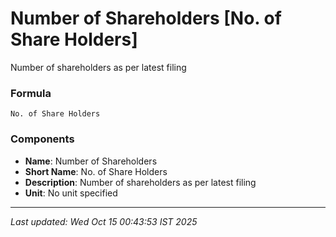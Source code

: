 # Number of Shareholders [No. of Share Holders]
Number of shareholders as per latest filing

### Formula
```text
No. of Share Holders
```


### Components
- **Name**: Number of Shareholders
- **Short Name**: No. of Share Holders
- **Description**: Number of shareholders as per latest filing
- **Unit**: No unit specified

---
*Last updated: Wed Oct 15 00:43:53 IST 2025*
